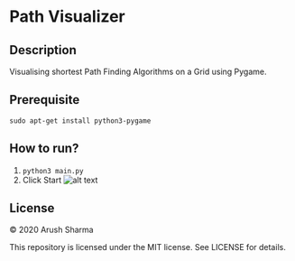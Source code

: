 # Path Visualizer

## Description
Visualising shortest Path Finding Algorithms on a Grid using Pygame.

## Prerequisite
```sudo apt-get install python3-pygame```

## How to run?
1. ```python3 main.py```
2. Click Start
![alt text](https://github.com/rushmash91/path_visualizer/blob/master/img/IMG_20201111_105925_041__01.jpg "")


## License
© 2020 Arush Sharma

This repository is licensed under the MIT license. See LICENSE for details.
